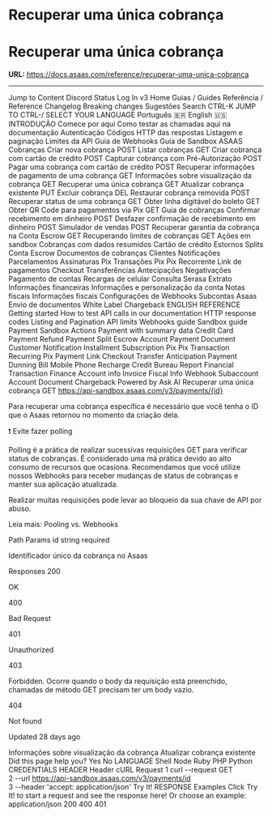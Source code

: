 # Recuperar uma única cobrança

# Recuperar uma única cobrança

**URL:** https://docs.asaas.com/reference/recuperar-uma-unica-cobranca

---

Jump to Content
Discord
Status
Log In
v3
Home
Guias / Guides
Referência / Reference
Changelog
Breaking changes
Sugestões
Search
CTRL-K
JUMP TO
CTRL-/
SELECT YOUR LANGUAGE
Português 🇧🇷
English 🇺🇸
INTRODUÇÃO
Comece por aqui
Como testar as chamadas aqui na documentação
Autenticação
Códigos HTTP das respostas
Listagem e paginação
Limites da API
Guia de Webhooks
Guia de Sandbox
ASAAS
Cobranças
Criar nova cobrança
POST
Listar cobranças
GET
Criar cobrança com cartão de crédito
POST
Capturar cobrança com Pré-Autorização
POST
Pagar uma cobrança com cartão de crédito
POST
Recuperar informações de pagamento de uma cobrança
GET
Informações sobre visualização da cobrança
GET
Recuperar uma única cobrança
GET
Atualizar cobrança existente
PUT
Excluir cobrança
DEL
Restaurar cobrança removida
POST
Recuperar status de uma cobrança
GET
Obter linha digitável do boleto
GET
Obter QR Code para pagamentos via Pix
GET
Guia de cobranças
Confirmar recebimento em dinheiro
POST
Desfazer confirmação de recebimento em dinheiro
POST
Simulador de vendas
POST
Recuperar garantia da cobrança na Conta Escrow
GET
Recuperando limites de cobranças
GET
Ações em sandbox
Cobranças com dados resumidos
Cartão de crédito
Estornos
Splits
Conta Escrow
Documentos de cobranças
Clientes
Notificações
Parcelamentos
Assinaturas
Pix
Transações Pix
Pix Recorrente
Link de pagamentos
Checkout
Transferências
Antecipações
Negativações
Pagamento de contas
Recargas de celular
Consulta Serasa
Extrato
Informações financeiras
Informações e personalização da conta
Notas fiscais
Informações fiscais
Configurações de Webhooks
Subcontas Asaas
Envio de documentos White Label
Chargeback
ENGLISH REFERENCE
Getting started
How to test API calls in our documentation
HTTP response codes
Listing and Pagination
API limits
Webhooks guide
Sandbox guide
Payment
Sandbox Actions
Payment with summary data
Credit Card
Payment Refund
Payment Split
Escrow Account
Payment Document
Customer
Notification
Installment
Subscription
Pix
Pix Transaction
Recurring Pix
Payment Link
Checkout
Transfer
Anticipation
Payment Dunning
Bill
Mobile Phone Recharge
Credit Bureau Report
Financial Transaction
Finance
Account info
Invoice
Fiscal Info
Webhook
Subaccount
Account Document
Chargeback
Powered by 
Ask AI
Recuperar uma única cobrança
GET
https://api-sandbox.asaas.com/v3/payments/{id}

Para recuperar uma cobrança específica é necessário que você tenha o ID que o Asaas retornou no momento da criação dela.

❗️
Evite fazer polling

Polling é a prática de realizar sucessivas requisições GET para verificar status de cobranças. É considerado uma má prática devido ao alto consumo de recursos que ocasiona. Recomendamos que você utilize nossos Webhooks para receber mudanças de status de cobranças e manter sua aplicação atualizada.

Realizar muitas requisições pode levar ao bloqueio da sua chave de API por abuso.

Leia mais: Pooling vs. Webhooks

Path Params
id
string
required

Identificador único da cobrança no Asaas

Responses
200

OK

400

Bad Request

401

Unauthorized

403

Forbidden. Ocorre quando o body da requisição está preenchido, chamadas de método GET precisam ter um body vazio.

404

Not found

Updated 28 days ago

Informações sobre visualização da cobrança
Atualizar cobrança existente
Did this page help you?
Yes
No
LANGUAGE
Shell
Node
Ruby
PHP
Python
CREDENTIALS
HEADER
Header
cURL Request
1
curl --request GET \
2
     --url https://api-sandbox.asaas.com/v3/payments/id \
3
     --header 'accept: application/json'
Try It!
RESPONSE
Examples
Click Try It! to start a request and see the response here! Or choose an example:
application/json
200
400
401